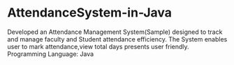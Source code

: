# AttendanceSystem-in-Java
Developed an Attendance Management System(Sample) designed to track and manage faculty and Student attendance efficiency.
The System enables user to mark attendance,view total days presents user friendly.
Programming Language: Java
